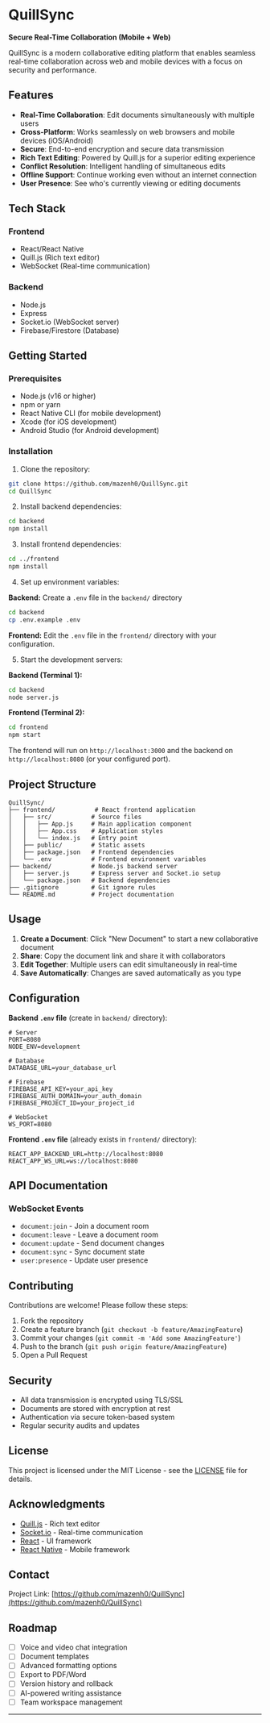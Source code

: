 # QuillSync

**Secure Real-Time Collaboration (Mobile + Web)**

QuillSync is a modern collaborative editing platform that enables seamless real-time collaboration across web and mobile devices with a focus on security and performance.

## Features

- **Real-Time Collaboration**: Edit documents simultaneously with multiple users
- **Cross-Platform**: Works seamlessly on web browsers and mobile devices (iOS/Android)
- **Secure**: End-to-end encryption and secure data transmission
- **Rich Text Editing**: Powered by Quill.js for a superior editing experience
- **Conflict Resolution**: Intelligent handling of simultaneous edits
- **Offline Support**: Continue working even without an internet connection
- **User Presence**: See who's currently viewing or editing documents

## Tech Stack

### Frontend
- React/React Native
- Quill.js (Rich text editor)
- WebSocket (Real-time communication)

### Backend
- Node.js
- Express
- Socket.io (WebSocket server)
- Firebase/Firestore (Database)

## Getting Started

### Prerequisites

- Node.js (v16 or higher)
- npm or yarn
- React Native CLI (for mobile development)
- Xcode (for iOS development)
- Android Studio (for Android development)

### Installation

1. Clone the repository:
```bash
git clone https://github.com/mazenh0/QuillSync.git
cd QuillSync
```

2. Install backend dependencies:
```bash
cd backend
npm install
```

3. Install frontend dependencies:
```bash
cd ../frontend
npm install
```

4. Set up environment variables:
   
**Backend:** Create a `.env` file in the `backend/` directory
```bash
cd backend
cp .env.example .env
```

**Frontend:** Edit the `.env` file in the `frontend/` directory with your configuration.

5. Start the development servers:

**Backend (Terminal 1):**
```bash
cd backend
node server.js
```

**Frontend (Terminal 2):**
```bash
cd frontend
npm start
```

The frontend will run on `http://localhost:3000` and the backend on `http://localhost:8080` (or your configured port).

## Project Structure

```
QuillSync/
├── frontend/           # React frontend application
│   ├── src/           # Source files
│   │   ├── App.js     # Main application component
│   │   ├── App.css    # Application styles
│   │   └── index.js   # Entry point
│   ├── public/        # Static assets
│   ├── package.json   # Frontend dependencies
│   └── .env           # Frontend environment variables
├── backend/           # Node.js backend server
│   ├── server.js      # Express server and Socket.io setup
│   └── package.json   # Backend dependencies
├── .gitignore         # Git ignore rules
└── README.md          # Project documentation
```

## Usage

1. **Create a Document**: Click "New Document" to start a new collaborative document
2. **Share**: Copy the document link and share it with collaborators
3. **Edit Together**: Multiple users can edit simultaneously in real-time
4. **Save Automatically**: Changes are saved automatically as you type

## Configuration

**Backend `.env` file** (create in `backend/` directory):

```env
# Server
PORT=8080
NODE_ENV=development

# Database
DATABASE_URL=your_database_url

# Firebase
FIREBASE_API_KEY=your_api_key
FIREBASE_AUTH_DOMAIN=your_auth_domain
FIREBASE_PROJECT_ID=your_project_id

# WebSocket
WS_PORT=8080
```

**Frontend `.env` file** (already exists in `frontend/` directory):

```env
REACT_APP_BACKEND_URL=http://localhost:8080
REACT_APP_WS_URL=ws://localhost:8080
```

## API Documentation

### WebSocket Events

- `document:join` - Join a document room
- `document:leave` - Leave a document room
- `document:update` - Send document changes
- `document:sync` - Sync document state
- `user:presence` - Update user presence

## Contributing

Contributions are welcome! Please follow these steps:

1. Fork the repository
2. Create a feature branch (`git checkout -b feature/AmazingFeature`)
3. Commit your changes (`git commit -m 'Add some AmazingFeature'`)
4. Push to the branch (`git push origin feature/AmazingFeature`)
5. Open a Pull Request

## Security

- All data transmission is encrypted using TLS/SSL
- Documents are stored with encryption at rest
- Authentication via secure token-based system
- Regular security audits and updates

## License

This project is licensed under the MIT License - see the [LICENSE](LICENSE) file for details.

## Acknowledgments

- [Quill.js](https://quilljs.com/) - Rich text editor
- [Socket.io](https://socket.io/) - Real-time communication
- [React](https://reactjs.org/) - UI framework
- [React Native](https://reactnative.dev/) - Mobile framework

## Contact

Project Link: [https://github.com/mazenh0/QuillSync](https://github.com/mazenh0/QuillSync)

## Roadmap

- [ ] Voice and video chat integration
- [ ] Document templates
- [ ] Advanced formatting options
- [ ] Export to PDF/Word
- [ ] Version history and rollback
- [ ] AI-powered writing assistance
- [ ] Team workspace management

---

